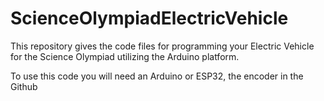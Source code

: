 # ScienceOlympiadElectricVehicle
This repository gives the code files for programming your Electric Vehicle for the Science Olympiad utilizing the Arduino platform.

To use this code you will need an Arduino or ESP32, the encoder in the Github
